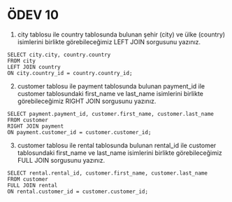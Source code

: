 # ÖDEV 10
1. city tablosu ile country tablosunda bulunan şehir (city) ve ülke (country) isimlerini birlikte görebileceğimiz LEFT JOIN sorgusunu yazınız.
```
SELECT city.city, country.country
FROM city
LEFT JOIN country
ON city.country_id = country.country_id;
```
2. customer tablosu ile payment tablosunda bulunan payment_id ile customer tablosundaki first_name ve last_name isimlerini birlikte görebileceğimiz RIGHT JOIN sorgusunu yazınız.
```
SELECT payment.payment_id, customer.first_name, customer.last_name
FROM customer
RIGHT JOIN payment
ON payment.customer_id = customer.customer_id;
```
3. customer tablosu ile rental tablosunda bulunan rental_id ile customer tablosundaki first_name ve last_name isimlerini birlikte görebileceğimiz FULL JOIN sorgusunu yazınız.
```
SELECT rental.rental_id, customer.first_name, customer.last_name
FROM customer
FULL JOIN rental
ON rental.customer_id = customer.customer_id;
```
